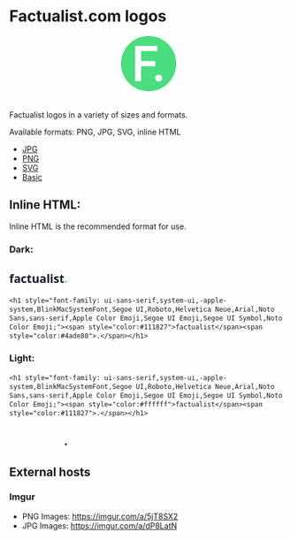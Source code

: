 # Factualist.com logos

<div align="center">
	<div>
		<img width="100" src="../favicons/android-chrome-192x192.png" alt="Factualist.com favicon 192x192">
		<br>
	</div>
	<br>
</div>

Factualist logos in a variety of sizes and formats.

Available formats: PNG, JPG, SVG, inline HTML

- [JPG](../logos/JPG)
- [PNG](../logos/PNG)
- [SVG](../logos/factualist-logo.svg)
- [Basic](../logos/factualist-logo.png)

## Inline HTML:

Inline HTML is the recommended format for use.

### Dark:

<h2 style="font-family: ui-sans-serif,system-ui,-apple-system,BlinkMacSystemFont,Segoe UI,Roboto,Helvetica Neue,Arial,Noto Sans,sans-serif,Apple Color Emoji,Segoe UI Emoji,Segoe UI Symbol,Noto Color Emoji;"><span style="color:#111827">factualist</span><span style="color:#4ade80">.</span></h2>

```
<h1 style="font-family: ui-sans-serif,system-ui,-apple-system,BlinkMacSystemFont,Segoe UI,Roboto,Helvetica Neue,Arial,Noto Sans,sans-serif,Apple Color Emoji,Segoe UI Emoji,Segoe UI Symbol,Noto Color Emoji;"><span style="color:#111827">factualist</span><span style="color:#4ade80">.</span></h1>
```

### Light:

```
<h1 style="font-family: ui-sans-serif,system-ui,-apple-system,BlinkMacSystemFont,Segoe UI,Roboto,Helvetica Neue,Arial,Noto Sans,sans-serif,Apple Color Emoji,Segoe UI Emoji,Segoe UI Symbol,Noto Color Emoji;"><span style="color:#ffffff">factualist</span><span style="color:#111827">.</span></h1>
```

<h2 style="font-family: ui-sans-serif,system-ui,-apple-system,BlinkMacSystemFont,Segoe UI,Roboto,Helvetica Neue,Arial,Noto Sans,sans-serif,Apple Color Emoji,Segoe UI Emoji,Segoe UI Symbol,Noto Color Emoji;"><span style="color:#ffffff">factualist</span><span style="color:#111827">.</span></h2>


## External hosts

### Imgur

- PNG Images: https://imgur.com/a/5jT8SX2
- JPG Images: https://imgur.com/a/dP8LatN


